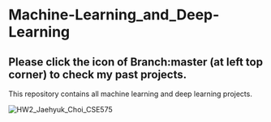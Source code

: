 # Machine-Learning_and_Deep-Learning
## Please click the icon of Branch:master (at left top corner) to check my past projects. 

This repository contains all machine learning and deep learning projects.

![HW2_Jaehyuk_Choi_CSE575](https://user-images.githubusercontent.com/20247211/70880477-4613c180-1f86-11ea-8b0b-2c6541f32fea.png)

